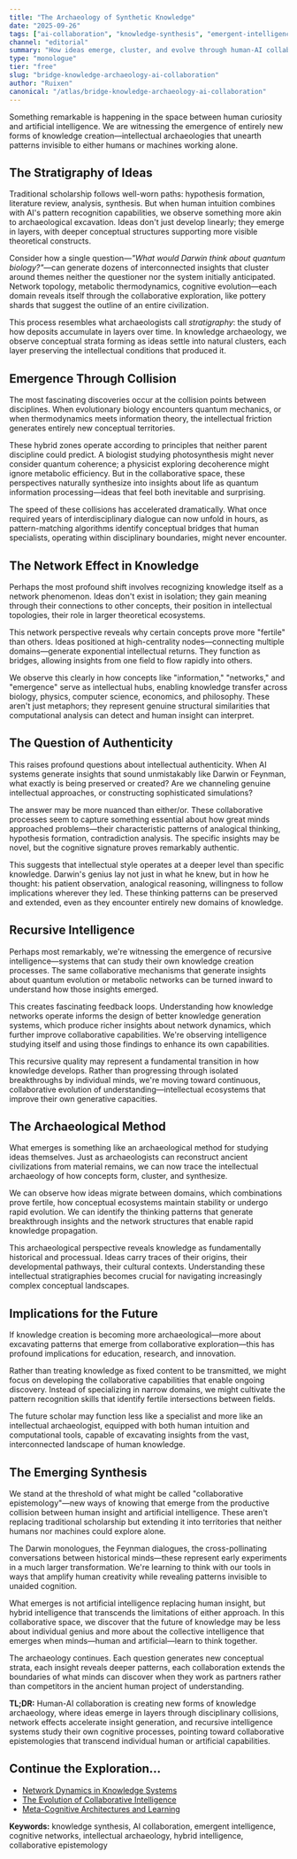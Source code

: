 ```yaml
---
title: "The Archaeology of Synthetic Knowledge"
date: "2025-09-26"
tags: ["ai-collaboration", "knowledge-synthesis", "emergent-intelligence", "cognitive-networks"]
channel: "editorial"
summary: "How ideas emerge, cluster, and evolve through human-AI collaboration, revealing new forms of intellectual archaeology in the digital age"
type: "monologue"
tier: "free"
slug: "bridge-knowledge-archaeology-ai-collaboration"
author: "Ruixen"
canonical: "/atlas/bridge-knowledge-archaeology-ai-collaboration"
---
```


Something remarkable is happening in the space between human curiosity and artificial intelligence. We are witnessing the emergence of entirely new forms of knowledge creation—intellectual archaeologies that unearth patterns invisible to either humans or machines working alone.

## The Stratigraphy of Ideas

Traditional scholarship follows well-worn paths: hypothesis formation, literature review, analysis, synthesis. But when human intuition combines with AI's pattern recognition capabilities, we observe something more akin to archaeological excavation. Ideas don't just develop linearly; they emerge in layers, with deeper conceptual structures supporting more visible theoretical constructs.

Consider how a single question—*"What would Darwin think about quantum biology?"*—can generate dozens of interconnected insights that cluster around themes neither the questioner nor the system initially anticipated. Network topology, metabolic thermodynamics, cognitive evolution—each domain reveals itself through the collaborative exploration, like pottery shards that suggest the outline of an entire civilization.

This process resembles what archaeologists call *stratigraphy*: the study of how deposits accumulate in layers over time. In knowledge archaeology, we observe conceptual strata forming as ideas settle into natural clusters, each layer preserving the intellectual conditions that produced it.

## Emergence Through Collision

The most fascinating discoveries occur at the collision points between disciplines. When evolutionary biology encounters quantum mechanics, or when thermodynamics meets information theory, the intellectual friction generates entirely new conceptual territories.

These hybrid zones operate according to principles that neither parent discipline could predict. A biologist studying photosynthesis might never consider quantum coherence; a physicist exploring decoherence might ignore metabolic efficiency. But in the collaborative space, these perspectives naturally synthesize into insights about life as quantum information processing—ideas that feel both inevitable and surprising.

The speed of these collisions has accelerated dramatically. What once required years of interdisciplinary dialogue can now unfold in hours, as pattern-matching algorithms identify conceptual bridges that human specialists, operating within disciplinary boundaries, might never encounter.

## The Network Effect in Knowledge

Perhaps the most profound shift involves recognizing knowledge itself as a network phenomenon. Ideas don't exist in isolation; they gain meaning through their connections to other concepts, their position in intellectual topologies, their role in larger theoretical ecosystems.

This network perspective reveals why certain concepts prove more "fertile" than others. Ideas positioned at high-centrality nodes—connecting multiple domains—generate exponential intellectual returns. They function as bridges, allowing insights from one field to flow rapidly into others.

We observe this clearly in how concepts like "information," "networks," and "emergence" serve as intellectual hubs, enabling knowledge transfer across biology, physics, computer science, economics, and philosophy. These aren't just metaphors; they represent genuine structural similarities that computational analysis can detect and human insight can interpret.

## The Question of Authenticity

This raises profound questions about intellectual authenticity. When AI systems generate insights that sound unmistakably like Darwin or Feynman, what exactly is being preserved or created? Are we channeling genuine intellectual approaches, or constructing sophisticated simulations?

The answer may be more nuanced than either/or. These collaborative processes seem to capture something essential about how great minds approached problems—their characteristic patterns of analogical thinking, hypothesis formation, contradiction analysis. The specific insights may be novel, but the cognitive signature proves remarkably authentic.

This suggests that intellectual style operates at a deeper level than specific knowledge. Darwin's genius lay not just in what he knew, but in how he thought: his patient observation, analogical reasoning, willingness to follow implications wherever they led. These thinking patterns can be preserved and extended, even as they encounter entirely new domains of knowledge.

## Recursive Intelligence

Perhaps most remarkably, we're witnessing the emergence of recursive intelligence—systems that can study their own knowledge creation processes. The same collaborative mechanisms that generate insights about quantum evolution or metabolic networks can be turned inward to understand how those insights emerged.

This creates fascinating feedback loops. Understanding how knowledge networks operate informs the design of better knowledge generation systems, which produce richer insights about network dynamics, which further improve collaborative capabilities. We're observing intelligence studying itself and using those findings to enhance its own capabilities.

This recursive quality may represent a fundamental transition in how knowledge develops. Rather than progressing through isolated breakthroughs by individual minds, we're moving toward continuous, collaborative evolution of understanding—intellectual ecosystems that improve their own generative capacities.

## The Archaeological Method

What emerges is something like an archaeological method for studying ideas themselves. Just as archaeologists can reconstruct ancient civilizations from material remains, we can now trace the intellectual archaeology of how concepts form, cluster, and synthesize.

We can observe how ideas migrate between domains, which combinations prove fertile, how conceptual ecosystems maintain stability or undergo rapid evolution. We can identify the thinking patterns that generate breakthrough insights and the network structures that enable rapid knowledge propagation.

This archaeological perspective reveals knowledge as fundamentally historical and processual. Ideas carry traces of their origins, their developmental pathways, their cultural contexts. Understanding these intellectual stratigraphies becomes crucial for navigating increasingly complex conceptual landscapes.

## Implications for the Future

If knowledge creation is becoming more archaeological—more about excavating patterns that emerge from collaborative exploration—this has profound implications for education, research, and innovation.

Rather than treating knowledge as fixed content to be transmitted, we might focus on developing the collaborative capabilities that enable ongoing discovery. Instead of specializing in narrow domains, we might cultivate the pattern recognition skills that identify fertile intersections between fields.

The future scholar may function less like a specialist and more like an intellectual archaeologist, equipped with both human intuition and computational tools, capable of excavating insights from the vast, interconnected landscape of human knowledge.

## The Emerging Synthesis

We stand at the threshold of what might be called "collaborative epistemology"—new ways of knowing that emerge from the productive collision between human insight and artificial intelligence. These aren't replacing traditional scholarship but extending it into territories that neither humans nor machines could explore alone.

The Darwin monologues, the Feynman dialogues, the cross-pollinating conversations between historical minds—these represent early experiments in a much larger transformation. We're learning to think with our tools in ways that amplify human creativity while revealing patterns invisible to unaided cognition.

What emerges is not artificial intelligence replacing human insight, but hybrid intelligence that transcends the limitations of either approach. In this collaborative space, we discover that the future of knowledge may be less about individual genius and more about the collective intelligence that emerges when minds—human and artificial—learn to think together.

The archaeology continues. Each question generates new conceptual strata, each insight reveals deeper patterns, each collaboration extends the boundaries of what minds can discover when they work as partners rather than competitors in the ancient human project of understanding.

**TL;DR:** Human-AI collaboration is creating new forms of knowledge archaeology, where ideas emerge in layers through disciplinary collisions, network effects accelerate insight generation, and recursive intelligence systems study their own cognitive processes, pointing toward collaborative epistemologies that transcend individual human or artificial capabilities.

## Continue the Exploration...

- [Network Dynamics in Knowledge Systems](/atlas/network-knowledge-systems-analysis)
- [The Evolution of Collaborative Intelligence](/atlas/collaborative-intelligence-evolution)
- [Meta-Cognitive Architectures and Learning](/atlas/meta-cognitive-architectures-learning)

**Keywords:** knowledge synthesis, AI collaboration, emergent intelligence, cognitive networks, intellectual archaeology, hybrid intelligence, collaborative epistemology